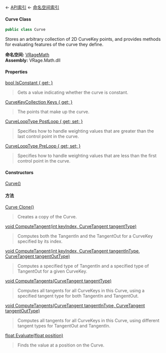 ← [API索引](Api-Index) ← [命名空间索引](Namespace-Index)

#### Curve Class

```csharp
public class Curve
```

Stores an arbitrary collection of 2D CurveKey points, and provides methods for evaluating features of the curve they define.

**命名空间:** [VRageMath](VRageMath)  
**Assembly:** VRage.Math.dll

#### Properties

[bool IsConstant { get; }](VRageMath.Curve.IsConstant)

> Gets a value indicating whether the curve is constant.

[CurveKeyCollection Keys { get; }](VRageMath.Curve.Keys)

> The points that make up the curve.

[CurveLoopType PostLoop { get; set; }](VRageMath.Curve.PostLoop)

> Specifies how to handle weighting values that are greater than the last control point in the curve.

[CurveLoopType PreLoop { get; set; }](VRageMath.Curve.PreLoop)

> Specifies how to handle weighting values that are less than the first control point in the curve.

#### Constructors

[Curve()](VRageMath.Curve..ctor)

> 

#### 方法

[Curve Clone()](VRageMath.Curve.Clone)

> Creates a copy of the Curve.

[void ComputeTangent(int keyIndex, CurveTangent tangentType)](VRageMath.Curve.ComputeTangent)

> Computes both the TangentIn and the TangentOut for a CurveKey specified by its index.

[void ComputeTangent(int keyIndex, CurveTangent tangentInType, CurveTangent tangentOutType)](VRageMath.Curve.ComputeTangent)

> Computes a specified type of TangentIn and a specified type of TangentOut for a given CurveKey.

[void ComputeTangents(CurveTangent tangentType)](VRageMath.Curve.ComputeTangents)

> Computes all tangents for all CurveKeys in this Curve, using a specified tangent type for both TangentIn and TangentOut.

[void ComputeTangents(CurveTangent tangentInType, CurveTangent tangentOutType)](VRageMath.Curve.ComputeTangents)

> Computes all tangents for all CurveKeys in this Curve, using different tangent types for TangentOut and TangentIn.

[float Evaluate(float position)](VRageMath.Curve.Evaluate)

> Finds the value at a position on the Curve.

